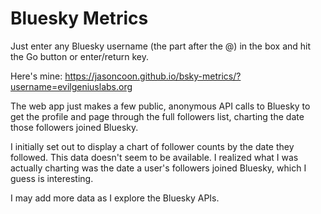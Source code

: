 # Bluesky Metrics

Just enter any Bluesky username (the part after the @) in the box and hit the Go button or enter/return key.

Here's mine: https://jasoncoon.github.io/bsky-metrics/?username=evilgeniuslabs.org

The web app just makes a few public, anonymous API calls to Bluesky to get the profile and page through the
full followers list, charting the date those followers joined Bluesky.

I initially set out to display a chart of follower counts by the date they followed.
This data doesn't seem to be available. I realized what I was actually charting was
the date a user's followers joined Bluesky, which I guess is interesting.

I may add more data as I explore the Bluesky APIs.
